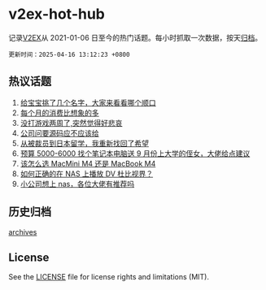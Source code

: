 # v2ex-hot-hub

 记录[V2EX](https://www.v2ex.com/)从 2021-01-06 日至今的热门话题。每小时抓取一次数据，按天[归档](archives)。

`更新时间：2025-04-16 13:12:23 +0800`

## 热议话题

1. [给宝宝挑了几个名字，大家来看看哪个顺口](https://www.v2ex.com/t/1125754)
1. [每个月的消费比想象的多](https://www.v2ex.com/t/1125622)
1. [没打游戏两周了,突然觉得好悲哀](https://www.v2ex.com/t/1125664)
1. [公司问要源码应不应该给](https://www.v2ex.com/t/1125720)
1. [从被裁员到日本留学，我重新找回了希望](https://www.v2ex.com/t/1125738)
1. [预算 5000-6000 找个笔记本电脑送 9 月份上大学的侄女，大佬给点建议](https://www.v2ex.com/t/1125753)
1. [该怎么选 MacMini M4 还是 MacBook M4](https://www.v2ex.com/t/1125589)
1. [如何正确的在 NAS 上播放 DV 杜比视界？](https://www.v2ex.com/t/1125569)
1. [小公司想上 nas，各位大佬有推荐吗](https://www.v2ex.com/t/1125655)

## 历史归档

[archives](archives)

## License

See the [LICENSE](LICENSE) file for license rights and limitations (MIT).
